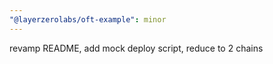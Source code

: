 ```yaml
---
"@layerzerolabs/oft-example": minor
---
```


revamp README, add mock deploy script, reduce to 2 chains
